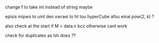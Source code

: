 change f to take int instead of string maybe

episis mipws to uint den xwraei to ht tou hyperCube afou einai pow(2, k) ?

also check at the start if M < data.n bcz otherwise cant work

check for duplicates as lsh does ??
